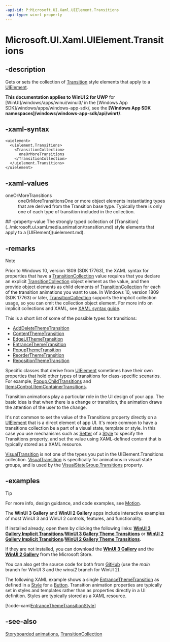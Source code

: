```yaml
---
-api-id: P:Microsoft.UI.Xaml.UIElement.Transitions
-api-type: winrt property
---
```


<!-- Property syntax
public Windows.UI.Xaml.Media.Animation.TransitionCollection Transitions { get;  set; }
-->

# Microsoft.UI.Xaml.UIElement.Transitions

## -description
Gets or sets the collection of [Transition](../microsoft.ui.xaml.media.animation/transition.md) style elements that apply to a [UIElement](uielement.md).

**This documentation applies to WinUI 2 for UWP** for [WinUI]/windows/apps/winui/winui3/ in the [Windows App SDK]/windows/apps/windows-app-sdk/, see the **[Windows App SDK namespaces]/windows/windows-app-sdk/api/winrt/**.

## -xaml-syntax
```xaml
<uielement>
  <uielement.Transitions>
    <TransitionCollection>
      oneOrMoreTransitions
    </TransitionCollection>
  </uielement.Transitions>
</uielement>
```


## -xaml-values
<dl><dt>oneOrMoreTransitions</dt><dd>oneOrMoreTransitionsOne or more object elements instantiating types that are derived from the Transition base type. Typically there is only one of each type of transition included in the collection.</dd>
</dl>
## -property-value
The strongly typed collection of [Transition](../microsoft.ui.xaml.media.animation/transition.md) style elements that apply to a [UIElement](uielement.md).

## -remarks

> [!NOTE]
> Prior to Windows 10, version 1809 (SDK 17763), the XAML syntax for properties that have a [TransitionCollection](../microsoft.ui.xaml.media.animation/transitioncollection.md) value requires that you declare an explicit [TransitionCollection](../microsoft.ui.xaml.media.animation/transitioncollection.md) object element as the value, and then provide object elements as child elements of [TransitionCollection](../microsoft.ui.xaml.media.animation/transitioncollection.md) for each of the transition animations you want to use. In Windows 10, version 1809 (SDK 17763) or later, [TransitionCollection](../microsoft.ui.xaml.media.animation/transitioncollection.md) supports the implicit collection usage, so you can omit the collection object element. For more info on implicit collections and XAML, see [XAML syntax guide](/windows/uwp/xaml-platform/xaml-syntax-guide).

This is a short list of some of the possible types for transitions:
+ [AddDeleteThemeTransition](../microsoft.ui.xaml.media.animation/adddeletethemetransition.md)
+ [ContentThemeTransition](../microsoft.ui.xaml.media.animation/contentthemetransition.md)
+ [EdgeUIThemeTransition](../microsoft.ui.xaml.media.animation/edgeuithemetransition.md)
+ [EntranceThemeTransition](../microsoft.ui.xaml.media.animation/entrancethemetransition.md)
+ [PopupThemeTransition](../microsoft.ui.xaml.media.animation/popupthemetransition.md)
+ [ReorderThemeTransition](../microsoft.ui.xaml.media.animation/reorderthemetransition.md)
+ [RepositionThemeTransition](../microsoft.ui.xaml.media.animation/repositionthemetransition.md)

Specific classes that derive from [UIElement](uielement.md) sometimes have their own properties that hold other types of transitions for class-specific scenarios. For example, [Popup.ChildTransitions](../microsoft.ui.xaml.controls.primitives/popup_childtransitions.md) and [ItemsControl.ItemContainerTransitions](../microsoft.ui.xaml.controls/itemscontrol_itemcontainertransitions.md).

Transition animations play a particular role in the UI design of your app. The basic idea is that when there is a change or transition, the animation draws the attention of the user to the change.
<!-- For more info, see  Transition animations and theme animations.-->

It's not common to set the value of the Transitions property directly on a [UIElement](uielement.md) that is a direct element of app UI. It's more common to have a transitions collection be a part of a visual state, template or style. In this case you use mechanisms such as [Setter](setter.md) of a [Style](style.md) to specify the Transitions property, and set the value using XAML-defined content that is typically stored as a XAML resource.

[VisualTransition](visualtransition.md) is not one of the types you put in the UIElement.Transitions collection. [VisualTransition](visualtransition.md) is specifically for animations in visual state groups, and is used by the [VisualStateGroup.Transitions](visualstategroup_transitions.md) property.

## -examples

> [!TIP]
> For more info, design guidance, and code examples, see [Motion](/windows/apps/design/motion/).
>
> The **WinUI 3 Gallery** and **WinUI 2 Gallery** apps include interactive examples of most WinUI 3 and WinUI 2 controls, features, and functionality.
>
> If installed already, open them by clicking the following links: [**WinUI 3 Gallery Implicit Transitions**](winui3gallery:/item/ImplicitTransitions)/[**WinUI 3 Gallery Theme Transitions**](winui3gallery:/item/ThemeTransitions) or [**WinUI 2 Gallery Implicit Transitions**](winui2gallery:/item/ImplicitTransitions)/[**WinUI 2 Gallery Theme Transitions**](winui2gallery:/item/ThemeTransitions).
>
> If they are not installed, you can download the [**WinUI 3 Gallery**](https://www.microsoft.com/store/productId/9P3JFPWWDZRC) and the [**WinUI 2 Gallery**](https://www.microsoft.com/store/productId/9MSVH128X2ZT) from the Microsoft Store.
>
> You can also get the source code for both from [GitHub](https://github.com/Microsoft/WinUI-Gallery) (use the *main* branch for WinUI 3 and the *winui2* branch for WinUI 2).

The following XAML example shows a single [EntranceThemeTransition](../microsoft.ui.xaml.media.animation/entrancethemetransition.md) as defined in a [Style](style.md) for a [Button](../microsoft.ui.xaml.controls/button.md). Transition animation properties are typically set in styles and templates rather than as properties directly in a UI definition. Styles are typically stored as a XAML resource.

[!code-xaml[EntranceThemeTransitionStyle](../microsoft.ui.xaml/code/EntranceThemeTransitionStyle/csharp/BlankPage.xaml#SnippetEntranceThemeTransitionStyle)]

## -see-also

[Storyboarded animations](/windows/uwp/graphics/storyboarded-animations), [TransitionCollection](../microsoft.ui.xaml.media.animation/transitioncollection.md)
